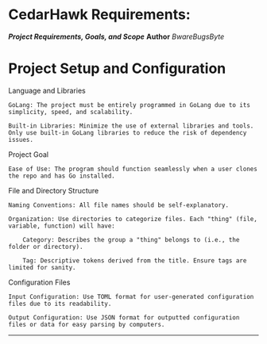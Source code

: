 CedarHawk Requirements:
=======================
***Project Requirements, Goals, and Scope***
**Author** *BwareBugsByte*

# Project Setup and Configuration
Language and Libraries

    GoLang: The project must be entirely programmed in GoLang due to its simplicity, speed, and scalability.

    Built-in Libraries: Minimize the use of external libraries and tools. Only use built-in GoLang libraries to reduce the risk of dependency issues.

Project Goal

    Ease of Use: The program should function seamlessly when a user clones the repo and has Go installed.

File and Directory Structure

    Naming Conventions: All file names should be self-explanatory.

    Organization: Use directories to categorize files. Each "thing" (file, variable, function) will have:

        Category: Describes the group a "thing" belongs to (i.e., the folder or directory).

        Tag: Descriptive tokens derived from the title. Ensure tags are limited for sanity.

Configuration Files

    Input Configuration: Use TOML format for user-generated configuration files due to its readability.

    Output Configuration: Use JSON format for outputted configuration files or data for easy parsing by computers.
---
